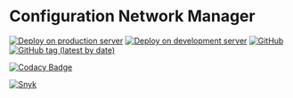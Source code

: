# Configuration Network Manager

[![Deploy on production server](https://github.com/tchevalleraud/configuration-network-manager/actions/workflows/deploy-on-production.yaml/badge.svg?branch=master)](https://github.com/tchevalleraud/configuration-network-manager/actions/workflows/deploy-on-production.yaml)
[![Deploy on development server](https://github.com/tchevalleraud/configuration-network-manager/actions/workflows/deploy-on-development.yaml/badge.svg?branch=develop)](https://github.com/tchevalleraud/configuration-network-manager/actions/workflows/deploy-on-development.yaml)
[![GitHub](https://img.shields.io/github/license/tchevalleraud/configuration-network-manager?label=Licence)](https://github.com/tchevalleraud/configuration-network-manager/blob/master/LICENSE.md)
[![GitHub tag (latest by date)](https://img.shields.io/github/v/tag/tchevalleraud/configuration-network-manager?label=Version)](https://github.com/tchevalleraud/configuration-network-manager/tags)

[![Codacy Badge](https://app.codacy.com/project/badge/Grade/67cd7a00beed41bda49bf55b31938aff)](https://www.codacy.com/gh/tchevalleraud/configuration-network-manager/dashboard?utm_source=github.com&amp;utm_medium=referral&amp;utm_content=tchevalleraud/configuration-network-manager&amp;utm_campaign=Badge_Grade)

[![Snyk](https://snyk-widget.herokuapp.com/badge/composer/snyk/tchevalleraud/configuration-network-manager/badge.svg)](https://app.snyk.io/org/tchevalleraud/projects/)